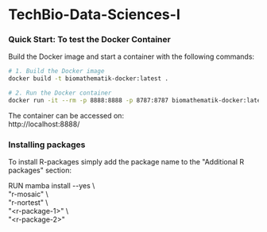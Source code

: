 # TechBio-Data-Sciences-I

### Quick Start: To test the Docker Container

Build the Docker image and start a container with the following commands:

```bash
# 1. Build the Docker image
docker build -t biomathematik-docker:latest .

# 2. Run the Docker container
docker run -it --rm -p 8888:8888 -p 8787:8787 biomathematik-docker:latest
```

The container can be accessed on:  
http://localhost:8888/

### Installing packages

To install R-packages simply add the package name to the "Additional R packages" section:

RUN mamba install --yes \\  
        "r-mosaic" \\  
        "r-nortest" \\  
        "&lt;r-package-1&gt;" \\  
        "&lt;r-package-2&gt;"